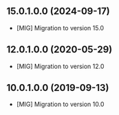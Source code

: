 ## 15.0.1.0.0 (2024-09-17)

- \[MIG\] Migration to version 15.0

## 12.0.1.0.0 (2020-05-29)

- \[MIG\] Migration to version 12.0

## 10.0.1.0.0 (2019-09-13)

- \[MIG\] Migration to version 10.0
